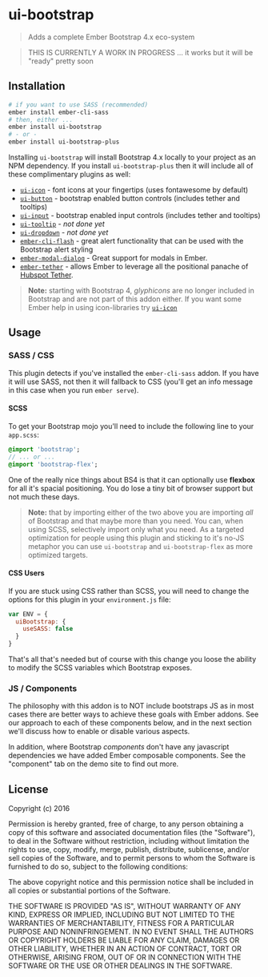# ui-bootstrap

> Adds a complete Ember Bootstrap 4.x eco-system

> THIS IS CURRENTLY A WORK IN PROGRESS ... it works but it will be "ready" pretty soon


## Installation

```sh
# if you want to use SASS (recommended)
ember install ember-cli-sass
# then, either ...
ember install ui-bootstrap
# - or -
ember install ui-bootstrap-plus
```

Installing `ui-bootstrap` will install Bootstrap 4.x locally to your project as an NPM dependency. If you install `ui-bootstrap-plus` then it will include all of these complimentary plugins as well:

  - [`ui-icon`](https://github.com/lifegadget/ui-icon) - font icons at your fingertips (uses fontawesome by default)
  - [`ui-button`](https://github.com/lifegadget/ui-button) - bootstrap enabled button controls (includes tether and tooltips)
  - [`ui-input`](https://github.com/lifegadget/ui-input) - bootstrap enabled input controls (includes tether and tooltips)
  - [`ui-tooltip`](https://github.com/lifegadget/ui-tooltip) - _not done yet_
  - [`ui-dropdown`](https://github.com/lifegadget/ui-dropdown) - _not done yet_
  - [`ember-cli-flash`](https://github.com/poteto/ember-cli-flash) - great alert functionality that can be used with the Bootstrap alert styling
  - [`ember-modal-dialog`](https://github.com/yapplabs/ember-modal-dialog) - Great support for modals in Ember.
  - [`ember-tether`](https://github.com/yapplabs/ember-tether) - allows Ember to leverage all the positional panache of [Hubspot Tether](http://github.hubspot.com/tether/).

> **Note:** starting with Bootstrap 4, _glyphicons_ are no longer included in Bootstrap and are not part of this addon either. If you want some Ember help in using icon-libraries try [`ui-icon`](https://github.com/lifegadget/ui-icon)

## Usage

### SASS / CSS

This plugin detects if you've installed the `ember-cli-sass` addon. If you have it will use SASS, not then it will fallback to CSS (you'll get an info message in this case when you run `ember serve`).

#### SCSS

To get your Bootstrap mojo you'll need to include the following line to your `app.scss`:

```SASS
@import 'bootstrap';
// ... or ...
@import 'bootstrap-flex';
```

One of the really nice things about BS4 is that it can optionally use **flexbox** for all it's spacial positioning. You do lose a tiny bit of browser support but not much these days.

> **Note:** that by importing either of the two above you are importing _all_ of Bootstrap and that maybe more than you need. You can, when using SCSS, selectively import only what you need. As a targeted optimization for people using this plugin and sticking to it's no-JS metaphor you can use `ui-bootstrap` and `ui-bootstrap-flex` as more optimized targets.

#### CSS Users

If you are stuck using CSS rather than SCSS, you will need to change the options for this plugin in your `environment.js` file:

```js
var ENV = {
  uiBootstrap: {
    useSASS: false
  }
}
```

That's all that's needed but of course with this change you loose the ability to modify the SCSS variables which Bootstrap exposes.

### JS / Components

The philosophy with this addon is to NOT include bootstraps JS as in most cases there are better ways to achieve these goals with Ember addons. See our approach to each of these components below, and in the next section we'll discuss how to enable or disable various aspects.

In addition, where Bootstrap _components_ don't have any javascript dependencies we have added Ember composable components. See the "component" tab on the demo site to find out more.

## License

Copyright (c) 2016

Permission is hereby granted, free of charge, to any person obtaining a copy of
this software and associated documentation files (the "Software"), to deal in
the Software without restriction, including without limitation the rights to
use, copy, modify, merge, publish, distribute, sublicense, and/or sell copies
of the Software, and to permit persons to whom the Software is furnished to do
so, subject to the following conditions:

The above copyright notice and this permission notice shall be included in all
copies or substantial portions of the Software.

THE SOFTWARE IS PROVIDED "AS IS", WITHOUT WARRANTY OF ANY KIND, EXPRESS OR
IMPLIED, INCLUDING BUT NOT LIMITED TO THE WARRANTIES OF MERCHANTABILITY,
FITNESS FOR A PARTICULAR PURPOSE AND NONINFRINGEMENT. IN NO EVENT SHALL THE
AUTHORS OR COPYRIGHT HOLDERS BE LIABLE FOR ANY CLAIM, DAMAGES OR OTHER
LIABILITY, WHETHER IN AN ACTION OF CONTRACT, TORT OR OTHERWISE, ARISING FROM,
OUT OF OR IN CONNECTION WITH THE SOFTWARE OR THE USE OR OTHER DEALINGS IN THE
SOFTWARE.
